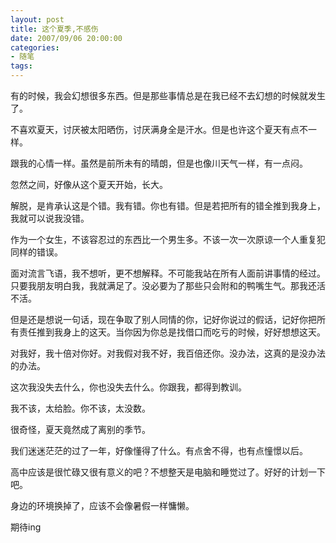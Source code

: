 ```yaml
---
layout: post
title: 这个夏季,不感伤
date: 2007/09/06 20:00:00
categories: 
- 随笔
tags: 
---
```


有的时候，我会幻想很多东西。但是那些事情总是在我已经不去幻想的时候就发生了。

不喜欢夏天，讨厌被太阳晒伤，讨厌满身全是汗水。但是也许这个夏天有点不一样。

跟我的心情一样。虽然是前所未有的晴朗，但是也像川天气一样，有一点闷。

忽然之间，好像从这个夏天开始，长大。

解脱，是肯承认这是个错。我有错。你也有错。但是若把所有的错全推到我身上，我就可以说我没错。

作为一个女生，不该容忍过的东西比一个男生多。不该一次一次原谅一个人重复犯同样的错误。

面对流言飞语，我不想听，更不想解释。不可能我站在所有人面前讲事情的经过。只要我朋友明白我，我就满足了。没必要为了那些只会附和的鸭嘴生气。那我还活不活。

但是还是想说一句话，现在争取了别人同情的你，记好你说过的假话，记好你把所有责任推到我身上的这天。当你因为你总是找借口而吃亏的时候，好好想想这天。

对我好，我十倍对你好。对我假对我不好，我百倍还你。没办法，这真的是没办法的办法。

这次我没失去什么，你也没失去什么。你跟我，都得到教训。

我不该，太给脸。你不该，太没数。

很奇怪，夏天竟然成了离别的季节。

我们迷迷茫茫的过了一年，好像懂得了什么。有点舍不得，也有点憧憬以后。

高中应该是很忙碌又很有意义的吧？不想整天是电脑和睡觉过了。好好的计划一下吧。

身边的环境换掉了，应该不会像暑假一样慵懒。

期待ing
